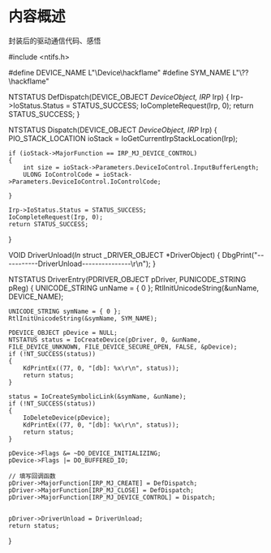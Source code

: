 # 内容概述
封装后的驱动通信代码、感悟

#include <ntifs.h>

#define DEVICE_NAME L"\\Device\\hackflame"
#define SYM_NAME	L"\\??\\hackflame"

NTSTATUS DefDispatch(DEVICE_OBJECT *DeviceObject, IRP* Irp)
{
	Irp->IoStatus.Status = STATUS_SUCCESS;
	IoCompleteRequest(Irp, 0);
	return STATUS_SUCCESS;
}

NTSTATUS Dispatch(DEVICE_OBJECT *DeviceObject, IRP* Irp)
{
	PIO_STACK_LOCATION ioStack = IoGetCurrentIrpStackLocation(Irp);

	if (ioStack->MajorFunction == IRP_MJ_DEVICE_CONTROL)
	{
		int size = ioStack->Parameters.DeviceIoControl.InputBufferLength;
		ULONG IoControlCode = ioStack->Parameters.DeviceIoControl.IoControlCode;
		
	}

	Irp->IoStatus.Status = STATUS_SUCCESS;
	IoCompleteRequest(Irp, 0);
	return STATUS_SUCCESS;
}

VOID DriverUnload(_In_ struct _DRIVER_OBJECT *DriverObject)
{
	DbgPrint("-----------DriverUnload---------------\r\n");
}

NTSTATUS DriverEntry(PDRIVER_OBJECT pDriver, PUNICODE_STRING pReg)
{
	UNICODE_STRING unName = { 0 };
	RtlInitUnicodeString(&unName, DEVICE_NAME);

	UNICODE_STRING symName = { 0 };
	RtlInitUnicodeString(&symName, SYM_NAME);

	PDEVICE_OBJECT pDevice = NULL;
	NTSTATUS status = IoCreateDevice(pDriver, 0, &unName, FILE_DEVICE_UNKNOWN, FILE_DEVICE_SECURE_OPEN, FALSE, &pDevice);
	if (!NT_SUCCESS(status))
	{
		KdPrintEx((77, 0, "[db]: %x\r\n", status));
		return status;
	}
	
	status = IoCreateSymbolicLink(&symName, &unName);
	if (!NT_SUCCESS(status))
	{
		IoDeleteDevice(pDevice);
		KdPrintEx((77, 0, "[db]: %x\r\n", status));
		return status;
	}

	pDevice->Flags &= ~DO_DEVICE_INITIALIZING;
	pDevice->Flags |= DO_BUFFERED_IO;

	// 填写回调函数
	pDriver->MajorFunction[IRP_MJ_CREATE] = DefDispatch;
	pDriver->MajorFunction[IRP_MJ_CLOSE] = DefDispatch;
	pDriver->MajorFunction[IRP_MJ_DEVICE_CONTROL] = Dispatch;


	pDriver->DriverUnload = DriverUnload;
	return status;
}